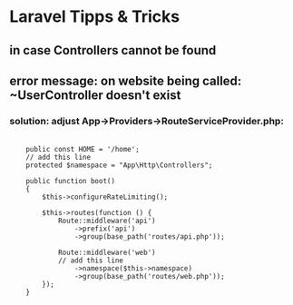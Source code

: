 # Laravel Tipps & Tricks
## in case Controllers cannot be found 
## error message: on website being called: ~UserController doesn't exist
### solution: adjust App->Providers->RouteServiceProvider.php:
#### 


```

    public const HOME = '/home';
    // add this line
    protected $namespace = "App\Http\Controllers";   

    public function boot()
    {
        $this->configureRateLimiting();

        $this->routes(function () {
            Route::middleware('api')
                ->prefix('api')
                ->group(base_path('routes/api.php'));

            Route::middleware('web')
            // add this line
                ->namespace($this->namespace)
                ->group(base_path('routes/web.php'));
        });
    }
```
